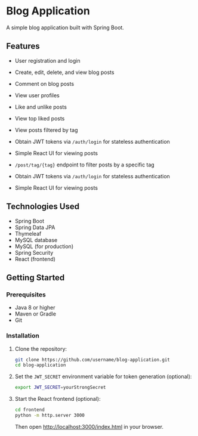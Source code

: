 # Blog Application

A simple blog application built with Spring Boot.

## Features

- User registration and login
- Create, edit, delete, and view blog posts
- Comment on blog posts
- View user profiles
- Like and unlike posts
- View top liked posts

- View posts filtered by tag
- Obtain JWT tokens via `/auth/login` for stateless authentication
- Simple React UI for viewing posts
- `/post/tag/{tag}` endpoint to filter posts by a specific tag

- Obtain JWT tokens via `/auth/login` for stateless authentication
- Simple React UI for viewing posts


## Technologies Used

- Spring Boot
- Spring Data JPA
- Thymeleaf
- MySQL database
- MySQL (for production)
- Spring Security
- React (frontend)

## Getting Started

### Prerequisites

- Java 8 or higher
- Maven or Gradle
- Git

### Installation

1. Clone the repository:
   ```sh
   git clone https://github.com/username/blog-application.git
   cd blog-application
   ```

2. Set the `JWT_SECRET` environment variable for token generation (optional):
   ```sh
   export JWT_SECRET=yourStrongSecret
   ```

3. Start the React frontend (optional):
   ```sh
   cd frontend
   python -m http.server 3000
   ```
   Then open [http://localhost:3000/index.html](http://localhost:3000/index.html) in your browser.

